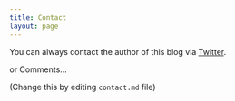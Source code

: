 ```yaml
---
title: Contact
layout: page
---
```


You can always contact the author of this blog via [Twitter](https://twitter.com/Rhotav).


or Comments...

(Change this by editing `contact.md` file)
